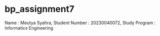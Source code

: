 # bp_assignment7
Name : Meutya Syahra, Student Number : 20230040072, Study Program : Informatics Engineering
